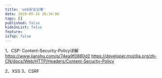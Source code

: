 ```yaml
---
title: 'web安全记事'
date: 2020-05-16 16:34:06
tags: []
published: false
hideInList: false
feature: 
isTop: false
---
```

1、CSP: Content-Security-Policy详解
https://www.jianshu.com/p/74ea9f0860d2
https://developer.mozilla.org/zh-CN/docs/Web/HTTP/Headers/Content-Security-Policy

2、XSS
3、CSRF
